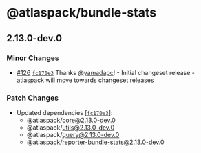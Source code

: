 # @atlaspack/bundle-stats

## 2.13.0-dev.0

### Minor Changes

- [#126](https://github.com/atlassian-labs/atlaspack/pull/126) [`fc170e3`](https://github.com/atlassian-labs/atlaspack/commit/fc170e325357a052844e077bb069bb9b949bd905) Thanks [@yamadapc](https://github.com/yamadapc)! - Initial changeset release - atlaspack will move towards changeset releases

### Patch Changes

- Updated dependencies [[`fc170e3`](https://github.com/atlassian-labs/atlaspack/commit/fc170e325357a052844e077bb069bb9b949bd905)]:
  - @atlaspack/core@2.13.0-dev.0
  - @atlaspack/utils@2.13.0-dev.0
  - @atlaspack/query@2.13.0-dev.0
  - @atlaspack/reporter-bundle-stats@2.13.0-dev.0
